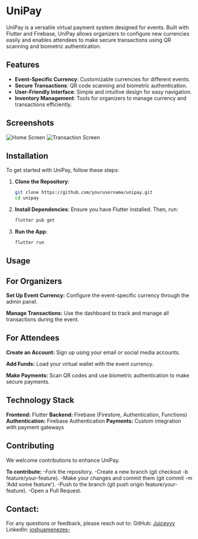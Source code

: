 # UniPay

UniPay is a versatile virtual payment system designed for events. Built with Flutter and Firebase, UniPay allows organizers to configure new currencies easily and enables attendees to make secure transactions using QR scanning and biometric authentication.

## Features

- **Event-Specific Currency**: Customizable currencies for different events.
- **Secure Transactions**: QR code scanning and biometric authentication.
- **User-Friendly Interface**: Simple and intuitive design for easy navigation.
- **Inventory Management**: Tools for organizers to manage currency and transactions efficiently.

## Screenshots

![Home Screen](screenshots/home_screen.png)
![Transaction Screen](screenshots/transaction_screen.png)

## Installation

To get started with UniPay, follow these steps:

1. **Clone the Repository**:
   ```bash
   git clone https://github.com/yourusername/unipay.git
   cd unipay
   ```
   
2. **Install Dependencies**:
Ensure you have Flutter installed.
Then, run:

   ```bash
   flutter pub get
   ```

3. **Run the App**:

   ```bash
   flutter run
   ```

## Usage

## For Organizers

**Set Up Event Currency:**
Configure the event-specific currency through the admin panel.

**Manage Transactions:**
Use the dashboard to track and manage all transactions during the event.

## For Attendees

**Create an Account:**
Sign up using your email or social media accounts.

**Add Funds:**
Load your virtual wallet with the event currency.

**Make Payments:**
Scan QR codes and use biometric authentication to make secure payments.

## Technology Stack

**Frontend:** Flutter
**Backend:** Firebase (Firestore, Authentication, Functions)
**Authentication:** Firebase Authentication
**Payments:** Custom integration with payment gateways

## Contributing
We welcome contributions to enhance UniPay. 

**To contribute:**
-Fork the repository.
-Create a new branch (git checkout -b feature/your-feature).
-Make your changes and commit them (git commit -m 'Add some feature').
-Push to the branch (git push origin feature/your-feature).
-Open a Pull Request.

## Contact:
For any questions or feedback, please reach out to:
GitHub: [Juiceyyy]((https://github.com/Juiceyyyy))
LinkedIn: [joshuamenezes-](https://www.linkedin.com/in/joshuamenezes-/)
